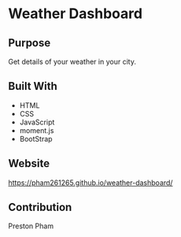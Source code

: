 # Weather Dashboard


## Purpose
Get details of your weather in your city.

## Built With
* HTML
* CSS
* JavaScript
* moment.js
* BootStrap


## Website
https://pham261265.github.io/weather-dashboard/

## Contribution
Preston Pham

